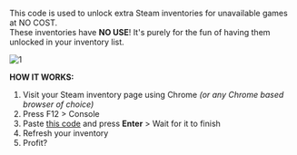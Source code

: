 This code is used to unlock extra Steam inventories for unavailable games at NO COST. </br>
These inventories have **NO USE**! It's purely for the fun of having them unlocked in your inventory list.

![1](https://github.com/user-attachments/assets/b181d2ff-395b-4d95-90a8-cd8814311035)


**HOW IT WORKS:** </br>
1. Visit your Steam inventory page using Chrome _(or any Chrome based browser of choice)_
2. Press F12 > Console
3. Paste [this code](https://github.com/psydex/Unlock-extra-Steam-inventories/blob/main/code) and press **Enter** > Wait for it to finish
4. Refresh your inventory
5. Profit?
